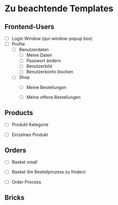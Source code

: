 Zu beachtende Templates
======

Frontend-Users
-----

- [ ] Login Window (qui-window-popup box)
- [ ] Profile
    - [ ] Benutzerdaten
        - [ ] Meine Daten
        - [ ] Passwort ändern
        - [ ] Benutzerbild
        - [ ] Benutzerkonto löschen
    - [ ] Shop
        - [ ] Meine Bestellungen
        - [ ] Meine offene Bestellungen


Products
------

- [ ] Produkt Kategorie
- [ ] Einzelnes Produkt


Orders
------

- [ ] Basket small
- [ ] Basket (Im Bestellprozess zu finden)
- [ ] Order Process


Bricks
-------